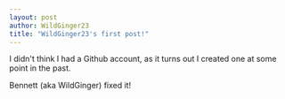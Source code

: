 ```yaml
---
layout: post
author: WildGinger23
title: "WildGinger23's first post!"
---
```

I didn't think I had a Github account, as it turns out I created one at some point in the past.

Bennett (aka WildGinger) fixed it!

